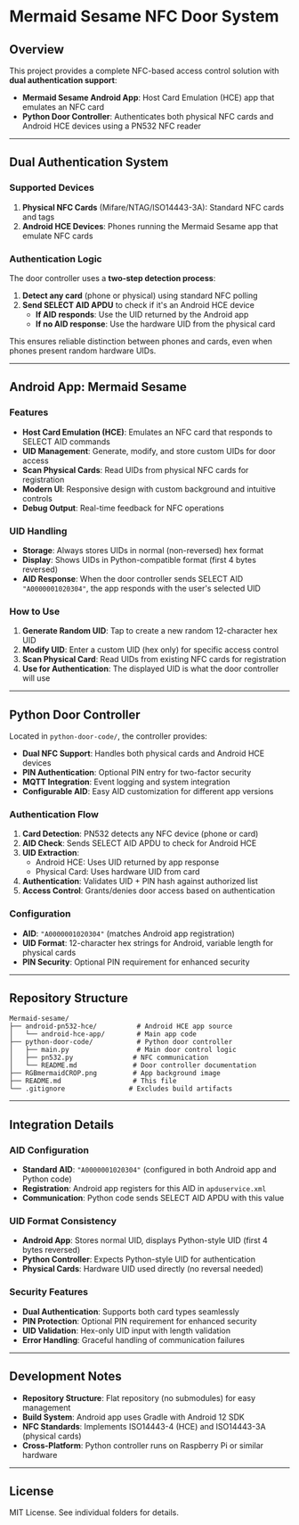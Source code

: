 # Mermaid Sesame NFC Door System

## Overview

This project provides a complete NFC-based access control solution with **dual authentication support**:
- **Mermaid Sesame Android App**: Host Card Emulation (HCE) app that emulates an NFC card
- **Python Door Controller**: Authenticates both physical NFC cards and Android HCE devices using a PN532 NFC reader

---

## Dual Authentication System

### Supported Devices
1. **Physical NFC Cards** (Mifare/NTAG/ISO14443-3A): Standard NFC cards and tags
2. **Android HCE Devices**: Phones running the Mermaid Sesame app that emulate NFC cards

### Authentication Logic
The door controller uses a **two-step detection process**:
1. **Detect any card** (phone or physical) using standard NFC polling
2. **Send SELECT AID APDU** to check if it's an Android HCE device
   - **If AID responds**: Use the UID returned by the Android app
   - **If no AID response**: Use the hardware UID from the physical card

This ensures reliable distinction between phones and cards, even when phones present random hardware UIDs.

---

## Android App: Mermaid Sesame

### Features
- **Host Card Emulation (HCE)**: Emulates an NFC card that responds to SELECT AID commands
- **UID Management**: Generate, modify, and store custom UIDs for door access
- **Scan Physical Cards**: Read UIDs from physical NFC cards for registration
- **Modern UI**: Responsive design with custom background and intuitive controls
- **Debug Output**: Real-time feedback for NFC operations

### UID Handling
- **Storage**: Always stores UIDs in normal (non-reversed) hex format
- **Display**: Shows UIDs in Python-compatible format (first 4 bytes reversed)
- **AID Response**: When the door controller sends SELECT AID `"A0000001020304"`, the app responds with the user's selected UID

### How to Use
1. **Generate Random UID**: Tap to create a new random 12-character hex UID
2. **Modify UID**: Enter a custom UID (hex only) for specific access control
3. **Scan Physical Card**: Read UIDs from existing NFC cards for registration
4. **Use for Authentication**: The displayed UID is what the door controller will use

---

## Python Door Controller

Located in `python-door-code/`, the controller provides:
- **Dual NFC Support**: Handles both physical cards and Android HCE devices
- **PIN Authentication**: Optional PIN entry for two-factor security
- **MQTT Integration**: Event logging and system integration
- **Configurable AID**: Easy AID customization for different app versions

### Authentication Flow
1. **Card Detection**: PN532 detects any NFC device (phone or card)
2. **AID Check**: Sends SELECT AID APDU to check for Android HCE
3. **UID Extraction**: 
   - Android HCE: Uses UID returned by app response
   - Physical Card: Uses hardware UID from card
4. **Authentication**: Validates UID + PIN hash against authorized list
5. **Access Control**: Grants/denies door access based on authentication

### Configuration
- **AID**: `"A0000001020304"` (matches Android app registration)
- **UID Format**: 12-character hex strings for Android, variable length for physical cards
- **PIN Security**: Optional PIN requirement for enhanced security

---

## Repository Structure

```
Mermaid-sesame/
├── android-pn532-hce/          # Android HCE app source
│   └── android-hce-app/        # Main app code
├── python-door-code/           # Python door controller
│   ├── main.py                 # Main door control logic
│   ├── pn532.py               # NFC communication
│   └── README.md              # Door controller documentation
├── RGBmermaidCROP.png         # App background image
├── README.md                  # This file
└── .gitignore                # Excludes build artifacts
```

---

## Integration Details

### AID Configuration
- **Standard AID**: `"A0000001020304"` (configured in both Android app and Python code)
- **Registration**: Android app registers for this AID in `apduservice.xml`
- **Communication**: Python code sends SELECT AID APDU with this value

### UID Format Consistency
- **Android App**: Stores normal UID, displays Python-style UID (first 4 bytes reversed)
- **Python Controller**: Expects Python-style UID for authentication
- **Physical Cards**: Hardware UID used directly (no reversal needed)

### Security Features
- **Dual Authentication**: Supports both card types seamlessly
- **PIN Protection**: Optional PIN requirement for enhanced security
- **UID Validation**: Hex-only UID input with length validation
- **Error Handling**: Graceful handling of communication failures

---

## Development Notes

- **Repository Structure**: Flat repository (no submodules) for easy management
- **Build System**: Android app uses Gradle with Android 12 SDK
- **NFC Standards**: Implements ISO14443-4 (HCE) and ISO14443-3A (physical cards)
- **Cross-Platform**: Python controller runs on Raspberry Pi or similar hardware

---

## License

MIT License. See individual folders for details. 